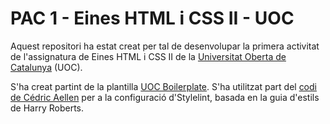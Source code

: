 # PAC 1 - Eines HTML i CSS II - UOC

Aquest repositori ha estat creat per tal de desenvolupar la primera activitat 
de l'assignatura de Eines HTML i CSS II de la [Universitat Oberta de Catalunya](https://www.uoc.edu) (UOC).

S'ha creat partint de la plantilla [UOC Boilerplate](https://github.com/uoc-advanced-html-css/uoc-boilerplate/).
S'ha utilitzat part del [codi de Cédric Aellen](https://github.com/alienlebarge/stylelint-config) per a la configuració d'Stylelint, basada en la guia d'estils de Harry Roberts. 
